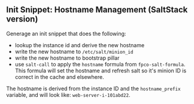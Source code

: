 ## Init Snippet: Hostname Management (SaltStack version)

Generage an init snippet that does the following:

* lookup the instance id and derive the new hostname
* write the new hostname to `/etc/salt/minion_id`
* write the new hostname to bootstrap pillar
* use `salt-call` to apply the `hostname` formula from `fpco-salt-formula`.
  This formula will set the hostname and refresh salt so it's minion ID is
  correct in the cache and elsewhere.

The hostname is derived from the instance ID and the `hostname_prefix`
variable, and will look like: `web-server-i-101abd22`.

